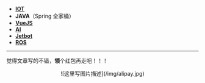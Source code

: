 * [**IOT**](/iot/)
* **JAVA**（Spring 全家桶）
* [**VueJS**](/vue/)
* [**AI**](/ai/)
* [**Jetbot**](/jetbot/chapter1.html)
* [**ROS**](/ros/chapter1.html)

***
觉得文章写的不错，**领**个红包再走吧！！！<br/>
<div align=center>![这里写图片描述](/img/alipay.jpg)</div>